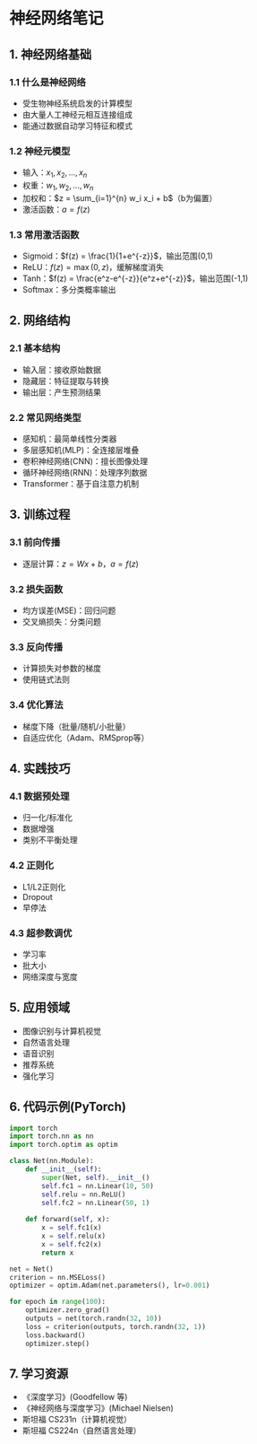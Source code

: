 # 神经网络笔记

## 1. 神经网络基础

### 1.1 什么是神经网络
- 受生物神经系统启发的计算模型
- 由大量人工神经元相互连接组成
- 能通过数据自动学习特征和模式

### 1.2 神经元模型
- 输入：$x_1, x_2, ..., x_n$
- 权重：$w_1, w_2, ..., w_n$
- 加权和：$z = \sum_{i=1}^{n} w_i x_i + b$（b为偏置）
- 激活函数：$a = f(z)$

### 1.3 常用激活函数
- Sigmoid：$f(z) = \frac{1}{1+e^{-z}}$，输出范围(0,1)
- ReLU：$f(z) = \max(0, z)$，缓解梯度消失
- Tanh：$f(z) = \frac{e^z-e^{-z}}{e^z+e^{-z}}$，输出范围(-1,1)
- Softmax：多分类概率输出

## 2. 网络结构

### 2.1 基本结构
- 输入层：接收原始数据
- 隐藏层：特征提取与转换
- 输出层：产生预测结果

### 2.2 常见网络类型
- 感知机：最简单线性分类器
- 多层感知机(MLP)：全连接层堆叠
- 卷积神经网络(CNN)：擅长图像处理
- 循环神经网络(RNN)：处理序列数据
- Transformer：基于自注意力机制

## 3. 训练过程

### 3.1 前向传播
- 逐层计算：$z = Wx + b$，$a = f(z)$

### 3.2 损失函数
- 均方误差(MSE)：回归问题
- 交叉熵损失：分类问题

### 3.3 反向传播
- 计算损失对参数的梯度
- 使用链式法则

### 3.4 优化算法
- 梯度下降（批量/随机/小批量）
- 自适应优化（Adam、RMSprop等）

## 4. 实践技巧

### 4.1 数据预处理
- 归一化/标准化
- 数据增强
- 类别不平衡处理

### 4.2 正则化
- L1/L2正则化
- Dropout
- 早停法

### 4.3 超参数调优
- 学习率
- 批大小
- 网络深度与宽度

## 5. 应用领域
- 图像识别与计算机视觉
- 自然语言处理
- 语音识别
- 推荐系统
- 强化学习

## 6. 代码示例(PyTorch)

```python
import torch
import torch.nn as nn
import torch.optim as optim

class Net(nn.Module):
    def __init__(self):
        super(Net, self).__init__()
        self.fc1 = nn.Linear(10, 50)
        self.relu = nn.ReLU()
        self.fc2 = nn.Linear(50, 1)
        
    def forward(self, x):
        x = self.fc1(x)
        x = self.relu(x)
        x = self.fc2(x)
        return x

net = Net()
criterion = nn.MSELoss()
optimizer = optim.Adam(net.parameters(), lr=0.001)

for epoch in range(100):
    optimizer.zero_grad()
    outputs = net(torch.randn(32, 10))
    loss = criterion(outputs, torch.randn(32, 1))
    loss.backward()
    optimizer.step()
```

## 7. 学习资源

- 《深度学习》(Goodfellow 等)
- 《神经网络与深度学习》(Michael Nielsen)
- 斯坦福 CS231n（计算机视觉）
- 斯坦福 CS224n（自然语言处理）
